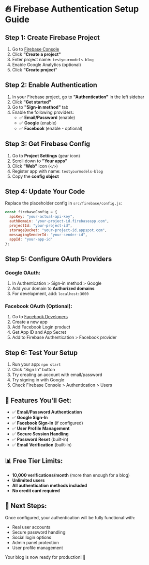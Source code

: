 # 🔥 Firebase Authentication Setup Guide

## Step 1: Create Firebase Project

1. Go to [Firebase Console](https://console.firebase.google.com/)
2. Click **"Create a project"**
3. Enter project name: `testyourmodels-blog`
4. Enable Google Analytics (optional)
5. Click **"Create project"**

## Step 2: Enable Authentication

1. In your Firebase project, go to **"Authentication"** in the left sidebar
2. Click **"Get started"**
3. Go to **"Sign-in method"** tab
4. Enable the following providers:
   - ✅ **Email/Password** (enable)
   - ✅ **Google** (enable)
   - ✅ **Facebook** (enable - optional)

## Step 3: Get Firebase Config

1. Go to **Project Settings** (gear icon)
2. Scroll down to **"Your apps"**
3. Click **"Web"** icon (`</>`)
4. Register app with name: `testyourmodels-blog`
5. Copy the **config object**

## Step 4: Update Your Code

Replace the placeholder config in `src/firebase/config.js`:

```javascript
const firebaseConfig = {
  apiKey: "your-actual-api-key",
  authDomain: "your-project-id.firebaseapp.com",
  projectId: "your-project-id",
  storageBucket: "your-project-id.appspot.com",
  messagingSenderId: "your-sender-id",
  appId: "your-app-id"
};
```

## Step 5: Configure OAuth Providers

### Google OAuth:
1. In Authentication > Sign-in method > Google
2. Add your domain to **Authorized domains**
3. For development, add: `localhost:3000`

### Facebook OAuth (Optional):
1. Go to [Facebook Developers](https://developers.facebook.com/)
2. Create a new app
3. Add Facebook Login product
4. Get App ID and App Secret
5. Add to Firebase Authentication > Facebook provider

## Step 6: Test Your Setup

1. Run your app: `npm start`
2. Click "Sign In" button
3. Try creating an account with email/password
4. Try signing in with Google
5. Check Firebase Console > Authentication > Users

## 🎯 Features You'll Get:

- ✅ **Email/Password Authentication**
- ✅ **Google Sign-In**
- ✅ **Facebook Sign-In** (if configured)
- ✅ **User Profile Management**
- ✅ **Secure Session Handling**
- ✅ **Password Reset** (built-in)
- ✅ **Email Verification** (built-in)

## 📊 Free Tier Limits:

- **10,000 verifications/month** (more than enough for a blog)
- **Unlimited users**
- **All authentication methods included**
- **No credit card required**

## 🚀 Next Steps:

Once configured, your authentication will be fully functional with:
- Real user accounts
- Secure password handling
- Social login options
- Admin panel protection
- User profile management

Your blog is now ready for production! 🎉
